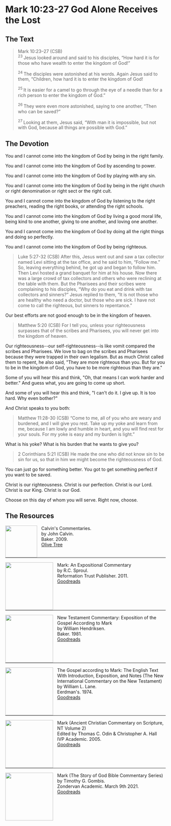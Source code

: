 # Mark 10:23-27 God Alone Receives the Lost

## The Text

>Mark 10:23–27 (CSB)  
><sup> 23 </sup> Jesus looked around and said to his disciples, “How hard it is for those who have wealth to enter the kingdom of God!” 
>
><sup> 24 </sup> The disciples were astonished at his words. Again Jesus said to them, “Children, how hard it is to enter the kingdom of God! 
>
><sup> 25 </sup> It is easier for a camel to go through the eye of a needle than for a rich person to enter the kingdom of God.” 
>
><sup> 26 </sup> They were even more astonished, saying to one another, “Then who can be saved?” 
>
><sup> 27 </sup> Looking at them, Jesus said, “With man it is impossible, but not with God, because all things are possible with God.”

## The Devotion

You and I cannot come into the kingdom of God by being in the right family.

You and I cannot come into the kingdom of God by ascending to power.

You and I cannot come into the kingdom of God by playing with any sin.

You and I cannot come into the kingdom of God by being in the right church or right denomination or right sect or the right cult.

You and I cannot come into the kingdom of God by listening to the right preachers, reading the right books, or attending the right schools.

You and I cannot come into the kingdom of God by living a good moral life, being kind to one another, giving to one another, and loving one another.

You and I cannot come into the kingdom of God by doing all the right things and doing so perfectly.

You and I cannot come into the kingdom of God by being righteous.

>Luke 5:27-32 (CSB) After this, Jesus went out and saw a tax collector named Levi sitting at the tax office, and he said to him, “Follow me.” So, leaving everything behind, he got up and began to follow him. Then Levi hosted a grand banquet for him at his house. Now there was a large crowd of tax collectors and others who were reclining at the table with them. But the Pharisees and their scribes were complaining to his disciples, “Why do you eat and drink with tax collectors and sinners?” Jesus replied to them, “It is not those who are healthy who need a doctor, but those who are sick. I have not come to call the righteous, but sinners to repentance.”

Our best efforts are not good enough to be in the kingdom of heaven.

>Matthew 5:20 (CSB) For I tell you, unless your righteousness surpasses that of the scribes and Pharisees, you will never get into the kingdom of heaven.

Our righteousness--our self-righteousness--is like vomit compared the scribes and Pharisees. We love to bag on the scribes and Pharisees because they were trapped in their own legalism. But as much Christ called them to repent, he also said, "They are more righteous than you. But for you to be in the kingdom of God, you have to be more righteous than they are."

Some of you will hear this and think, "Oh, that means I can work harder and better." And guess what, you are going to come up short.

And some of you will hear this and think, "I can't do it. I give up. It is too hard. Why even bother?"

And Christ speaks to you both:

>Matthew 11:28-30 (CSB) “Come to me, all of you who are weary and burdened, and I will give you rest. Take up my yoke and learn from me, because I am lowly and humble in heart, and you will find rest for your souls. For my yoke is easy and my burden is light.”

What is his yoke? What is his burden that he wants to give you?

>2 Corinthians 5:21 (CSB) He made the one who did not know sin to be sin for us, so that in him we might become the righteousness of God.

You can just go for something better. You got to get something perfect if you want to be saved.

Christ is our righteousness. Christ is our perfection. Christ is our Lord. Christ is our King. Christ is our God.

Choose on this day of whom you will serve. Right now, choose.

## The Resources

<p style="clear:both;">

<img src="/images/commentary-calvin-set.png" align="left" width="100" style="padding-right: 10px" />Calvin's Commentaries.  
by John Calvin.  
Baker. 2009.  
[Olive Tree](https://www.olivetree.com/store/product.php?productid=17517)

<p style="clear:both;">

---

<img src="/images/commentary-mark-sproul.jpg" align="left" width="150" style="padding-right: 10px" />Mark: An Expositional Commentary  
by R.C. Sproul.  
Reformation Trust Publisher. 2011.  
[Goodreads](https://www.goodreads.com/book/show/13329901-mark?ac=1&from_search=true&qid=AjPCOwNAXj&rank=1)

<p style="clear:both;">

---

<img src="/images/commentary-mark-hendriksen.jpg" align="left" width="150" style="padding-right: 10px" />New Testament Commentary: Exposition of the Gospel According to Mark  
by William Hendriksen.  
Baker. 1981.  
[Goodreads](https://www.goodreads.com/book/show/2365098.Mark)

<p style="clear:both;">

---

<img src="/images/commentary-mark-lane.jpg" align="left" width="150" style="padding-right: 10px" />The Gospel according to Mark: The English Text With Introduction, Exposition, and Notes (The New International Commentary on the New Testament)  
by William L. Lane.  
Eerdman's. 1974.  
[Goodreads](https://www.goodreads.com/book/show/978619.The_Gospel_of_Mark?from_search=true&from_srp=true&qid=UOUMUiJ7z4&rank=2)

<p style="clear:both;">

---

<img src="/images/commentary-mark-oden.jpg" align="left" width="150" style="padding-right: 10px" />Mark (Ancient Christian Commentary on Scripture, NT Volume 2)  
Edited by Thomas C. Odin & Christopher A. Hall  
IVP Academic. 2005.  
[Goodreads](https://www.goodreads.com/book/show/33015669-mark)

<p style="clear:both;">

---

<img src="/images/commentary-mark-gombis.jpg" align="left" width="150" style="padding-right: 10px" />Mark (The Story of God Bible Commentary Series)  
by Timothy G. Gombis.   
Zondervan Academic. March 9th 2021.  
[Goodreads](https://www.goodreads.com/book/show/54287613-mark)

<p style="clear:both;">
